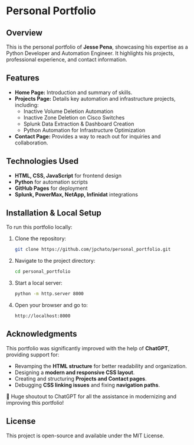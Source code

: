 # Personal Portfolio

## Overview
This is the personal portfolio of **Jesse Pena**, showcasing his expertise as a Python Developer and Automation Engineer. It highlights his projects, professional experience, and contact information.

## Features
- **Home Page:** Introduction and summary of skills.
- **Projects Page:** Details key automation and infrastructure projects, including:
  - Inactive Volume Deletion Automation
  - Inactive Zone Deletion on Cisco Switches
  - Splunk Data Extraction & Dashboard Creation
  - Python Automation for Infrastructure Optimization
- **Contact Page:** Provides a way to reach out for inquiries and collaboration.

## Technologies Used
- **HTML, CSS, JavaScript** for frontend design
- **Python** for automation scripts
- **GitHub Pages** for deployment
- **Splunk, PowerMax, NetApp, Infinidat** integrations

## Installation & Local Setup
To run this portfolio locally:
1. Clone the repository:
   ```sh
   git clone https://github.com/jpchato/personal_portfolio.git
   ```
2. Navigate to the project directory:
   ```sh
   cd personal_portfolio
   ```
3. Start a local server:
   ```sh
   python -m http.server 8000
   ```
4. Open your browser and go to:
   ```
   http://localhost:8000
   ```

## Acknowledgments
This portfolio was significantly improved with the help of **ChatGPT**, providing support for:
- Revamping the **HTML structure** for better readability and organization.
- Designing a **modern and responsive CSS layout**.
- Creating and structuring **Projects and Contact pages**.
- Debugging **CSS linking issues** and fixing **navigation paths**.

🚀 Huge shoutout to ChatGPT for all the assistance in modernizing and improving this portfolio!

## License
This project is open-source and available under the MIT License.
